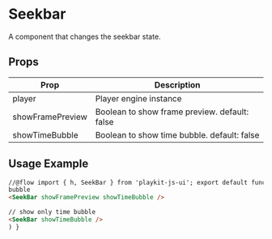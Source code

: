 # Seekbar

A component that changes the seekbar state.

## Props

| Prop             | Description                                   |
| ---------------- | --------------------------------------------- |
| player           | Player engine instance                        |
| showFramePreview | Boolean to show frame preview. default: false |
| showTimeBubble   | Boolean to show time bubble. default: false   |

## Usage Example

```html
//@flow import { h, SeekBar } from 'playkit-js-ui'; export default function customUIPreset(props: any) { return ( // show both frame preview and time
bubble
<SeekBar showFramePreview showTimeBubble />

// show only time bubble
<SeekBar showTimeBubble />
) }
```
